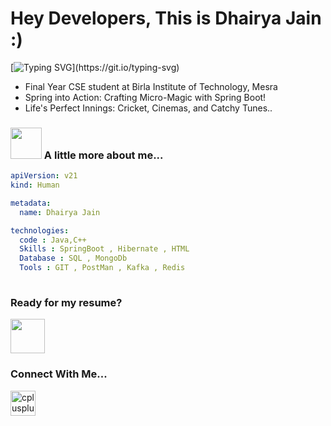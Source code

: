 <div>
   <h1>Hey Developers, This is Dhairya Jain :)</a> </h1>
</div>


[![Typing SVG](https://readme-typing-svg.demolab.com?font=Fira+Code&size=32&pause=800&color=65A1F7&width=435&lines=Backend+Developer+...)](https://git.io/typing-svg)

- Final Year CSE student at Birla Institute of Technology, Mesra
- Spring into Action: Crafting Micro-Magic with Spring Boot!
- Life's Perfect Innings: Cricket, Cinemas, and Catchy Tunes..


### <img src="https://media.giphy.com/media/94Ow7b3tQco3HPGuXu/giphy.gif" width="50"> A little more about me...  

```yaml
apiVersion: v21
kind: Human

metadata:
  name: Dhairya Jain

technologies:
  code : Java,C++
  Skills : SpringBoot , Hibernate , HTML
  Database : SQL , MongoDb 
  Tools : GIT , PostMan , Kafka , Redis
   
```
### Ready for my resume?

 <a href="https://drive.google.com/file/d/1XcUt62a_bHf0j5lJBz5vdnSEGr8AIUnf/view?usp=drive_link" target="_blank"> <img src="https://media.giphy.com/media/POGZSdekmTv4MhuYaR/giphy.gif" width="55" height="55"/> </a>

### Connect With Me...

<div>

<p align="Left"> 
 
  <a href="https://www.linkedin.com/in/dhairya--jain/" target="_blank"> <img src="https://imgur.com/UhekN8J.png" alt="cplusplus" width="40" height="40"/> </a>
 
</div>
